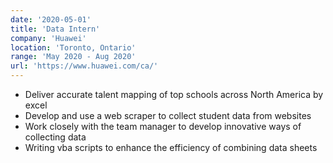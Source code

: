 ```yaml
---
date: '2020-05-01'
title: 'Data Intern'
company: 'Huawei'
location: 'Toronto, Ontario'
range: 'May 2020 - Aug 2020'
url: 'https://www.huawei.com/ca/'
---
```


- Deliver accurate talent mapping of top schools across North America by excel
- Develop and use a web scraper to collect student data from websites
- Work closely with the team manager to develop innovative ways of collecting data
- Writing vba scripts to enhance the efficiency of combining data sheets
